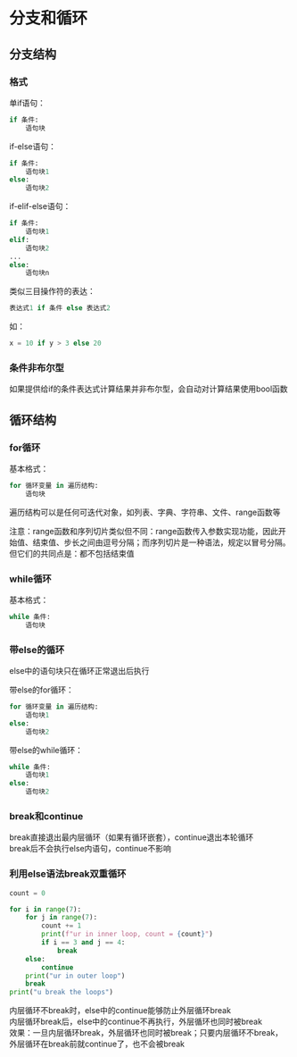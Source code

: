 # 分支和循环

## 分支结构

### 格式

单if语句：

```python
if 条件:
    语句块
```

if-else语句：

```python
if 条件:
    语句块1
else:
    语句块2
```

if-elif-else语句：

```python
if 条件:
    语句块1
elif:
    语句块2
...
else:
    语句块n
```

类似三目操作符的表达：

```python
表达式1 if 条件 else 表达式2
```

如：

```python
x = 10 if y > 3 else 20
```

### 条件非布尔型

如果提供给if的条件表达式计算结果并非布尔型，会自动对计算结果使用bool函数

## 循环结构

### for循环

基本格式：

```python
for 循环变量 in 遍历结构:
    语句块
```

遍历结构可以是任何可迭代对象，如列表、字典、字符串、文件、range函数等

注意：range函数和序列切片类似但不同：range函数传入参数实现功能，因此开始值、结束值、步长之间由逗号分隔；而序列切片是一种语法，规定以冒号分隔。但它们的共同点是：都不包括结束值

### while循环

基本格式：

```python
while 条件:
    语句块
```

### 带else的循环

else中的语句块只在循环正常退出后执行

带else的for循环：

```python
for 循环变量 in 遍历结构:
    语句块1
else:
    语句块2
```

带else的while循环：

```python
while 条件:
    语句块1
else:
    语句块2
```

### break和continue

break直接退出最内层循环（如果有循环嵌套），continue退出本轮循环  
break后不会执行else内语句，continue不影响

### 利用else语法break双重循环

```python
count = 0

for i in range(7):
    for j in range(7):
        count += 1
        print(f"ur in inner loop, count = {count}")
        if i == 3 and j == 4:
            break
    else:
        continue
    print("ur in outer loop")
    break
print("u break the loops")
```

内层循环不break时，else中的continue能够防止外层循环break  
内层循环break后，else中的continue不再执行，外层循环也同时被break  
效果：一旦内层循环break，外层循环也同时被break；只要内层循环不break，外层循环在break前就continue了，也不会被break
